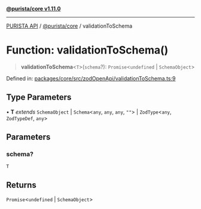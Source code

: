 [**@purista/core v1.11.0**](../README.md)

***

[PURISTA API](../../../packages.md) / [@purista/core](../README.md) / validationToSchema

# Function: validationToSchema()

> **validationToSchema**\<`T`\>(`schema`?): `Promise`\<`undefined` \| `SchemaObject`\>

Defined in: [packages/core/src/zodOpenApi/validationToSchema.ts:9](https://github.com/puristajs/purista/blob/master/packages/core/src/zodOpenApi/validationToSchema.ts#L9)

## Type Parameters

• **T** *extends* `SchemaObject` \| `Schema`\<`any`, `any`, `any`, `""`\> \| `ZodType`\<`any`, `ZodTypeDef`, `any`\>

## Parameters

### schema?

`T`

## Returns

`Promise`\<`undefined` \| `SchemaObject`\>
